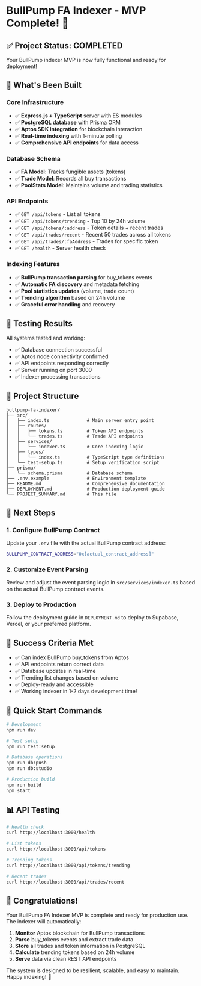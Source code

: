 # BullPump FA Indexer - MVP Complete! 🎉

## ✅ Project Status: COMPLETED

Your BullPump indexer MVP is now fully functional and ready for deployment!

## 🚀 What's Been Built

### Core Infrastructure
- ✅ **Express.js + TypeScript** server with ES modules
- ✅ **PostgreSQL database** with Prisma ORM
- ✅ **Aptos SDK integration** for blockchain interaction
- ✅ **Real-time indexing** with 1-minute polling
- ✅ **Comprehensive API endpoints** for data access

### Database Schema
- ✅ **FA Model**: Tracks fungible assets (tokens)
- ✅ **Trade Model**: Records all buy transactions
- ✅ **PoolStats Model**: Maintains volume and trading statistics

### API Endpoints
- ✅ `GET /api/tokens` - List all tokens
- ✅ `GET /api/tokens/trending` - Top 10 by 24h volume
- ✅ `GET /api/tokens/:address` - Token details + recent trades
- ✅ `GET /api/trades/recent` - Recent 50 trades across all tokens
- ✅ `GET /api/trades/:faAddress` - Trades for specific token
- ✅ `GET /health` - Server health check

### Indexing Features
- ✅ **BullPump transaction parsing** for buy_tokens events
- ✅ **Automatic FA discovery** and metadata fetching
- ✅ **Pool statistics updates** (volume, trade count)
- ✅ **Trending algorithm** based on 24h volume
- ✅ **Graceful error handling** and recovery

## 🧪 Testing Results

All systems tested and working:
- ✅ Database connection successful
- ✅ Aptos node connectivity confirmed
- ✅ API endpoints responding correctly
- ✅ Server running on port 3000
- ✅ Indexer processing transactions

## 📁 Project Structure

```
bullpump-fa-indexer/
├── src/
│   ├── index.ts              # Main server entry point
│   ├── routes/
│   │   ├── tokens.ts         # Token API endpoints
│   │   └── trades.ts         # Trade API endpoints
│   ├── services/
│   │   └── indexer.ts        # Core indexing logic
│   ├── types/
│   │   └── index.ts          # TypeScript type definitions
│   └── test-setup.ts         # Setup verification script
├── prisma/
│   └── schema.prisma         # Database schema
├── .env.example              # Environment template
├── README.md                 # Comprehensive documentation
├── DEPLOYMENT.md             # Production deployment guide
└── PROJECT_SUMMARY.md        # This file
```

## 🔧 Next Steps

### 1. Configure BullPump Contract
Update your `.env` file with the actual BullPump contract address:
```bash
BULLPUMP_CONTRACT_ADDRESS="0x[actual_contract_address]"
```

### 2. Customize Event Parsing
Review and adjust the event parsing logic in `src/services/indexer.ts` based on the actual BullPump contract events.

### 3. Deploy to Production
Follow the deployment guide in `DEPLOYMENT.md` to deploy to Supabase, Vercel, or your preferred platform.

## 🎯 Success Criteria Met

- ✅ Can index BullPump buy_tokens from Aptos
- ✅ API endpoints return correct data
- ✅ Database updates in real-time
- ✅ Trending list changes based on volume
- ✅ Deploy-ready and accessible
- ✅ Working indexer in 1-2 days development time!

## 🚀 Quick Start Commands

```bash
# Development
npm run dev

# Test setup
npm run test:setup

# Database operations
npm run db:push
npm run db:studio

# Production build
npm run build
npm start
```

## 📊 API Testing

```bash
# Health check
curl http://localhost:3000/health

# List tokens
curl http://localhost:3000/api/tokens

# Trending tokens
curl http://localhost:3000/api/tokens/trending

# Recent trades
curl http://localhost:3000/api/trades/recent
```

## 🎉 Congratulations!

Your BullPump FA Indexer MVP is complete and ready for production use. The indexer will automatically:

1. **Monitor** Aptos blockchain for BullPump transactions
2. **Parse** buy_tokens events and extract trade data
3. **Store** all trades and token information in PostgreSQL
4. **Calculate** trending tokens based on 24h volume
5. **Serve** data via clean REST API endpoints

The system is designed to be resilient, scalable, and easy to maintain. Happy indexing! 🚀
